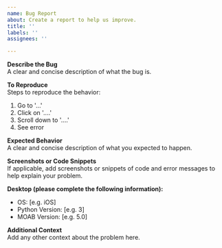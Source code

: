 ```yaml
---
name: Bug Report
about: Create a report to help us improve.
title: ''
labels: ''
assignees: ''

---
```


**Describe the Bug**<br/>
A clear and concise description of what the bug is.

**To Reproduce**<br/>
Steps to reproduce the behavior:
1. Go to '...'
2. Click on '....'
3. Scroll down to '....'
4. See error

**Expected Behavior**<br/>
A clear and concise description of what you expected to happen.

**Screenshots or Code Snippets**<br/>
If applicable, add screenshots or snippets of code and error messages to help explain your problem.

**Desktop (please complete the following information):**<br/>
 - OS: [e.g. iOS]
 - Python Version: [e.g. 3]
 - MOAB Version: [e.g. 5.0]

**Additional Context**<br/>
Add any other context about the problem here.
